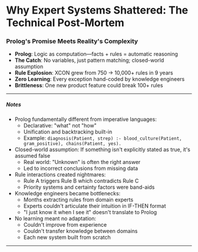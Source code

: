 # Why Expert Systems Shattered: The Technical Post-Mortem
### Prolog's Promise Meets Reality's Complexity
- **Prolog**: Logic as computation—facts + rules = automatic reasoning
- **The Catch**: No variables, just pattern matching; closed-world assumption
- **Rule Explosion**: XCON grew from 750 → 10,000+ rules in 9 years
- **Zero Learning**: Every exception hand-coded by knowledge engineers
- **Brittleness**: One new product feature could break 100+ rules

---
##### Notes
- Prolog fundamentally different from imperative languages:
  - Declarative: "what" not "how"
  - Unification and backtracking built-in
  - Example: `diagnosis(Patient, strep) :- blood_culture(Patient, gram_positive), chains(Patient, yes).`
- Closed-world assumption: If something isn't explicitly stated as true, it's assumed false
  - Real world: "Unknown" is often the right answer
  - Led to incorrect conclusions from missing data
- Rule interactions created nightmares:
  - Rule A triggers Rule B which contradicts Rule C
  - Priority systems and certainty factors were band-aids
- Knowledge engineers became bottlenecks:
  - Months extracting rules from domain experts
  - Experts couldn't articulate their intuition in IF-THEN format
  - "I just know it when I see it" doesn't translate to Prolog
- No learning meant no adaptation:
  - Couldn't improve from experience
  - Couldn't transfer knowledge between domains
  - Each new system built from scratch
---